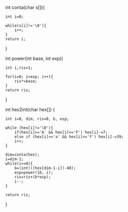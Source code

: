 int conta(char s[]){
	
	int i=0;
	
	while(s[i]!='\0'){
		i++;
	}
	return i;
}

int power(int base, int exp){

	int i,ris=1;
	
	for(i=0; i<exp; i++){
		ris*=base;
	}
	return ris;
}


int hex2int(char hex[]) {
	
	int i=0, dim, ris=0, b, esp;

	while (hex[i]!='\0'){
		if(hex[i]>='A' && hex[i]<='F') hex[i]-=7;
		else if (hex[i]>='a' && hex[i]<='f') hex[i]-=39;
		i++;
	}
	
	dim=conta(hex);
	i=dim-1;
	while(i>=0){
		b=(int)((hex[dim-1-i])-48);
		esp=power(16, i);
		ris=ris+(b*esp);
		i--;
	}
	
	return ris;
}
